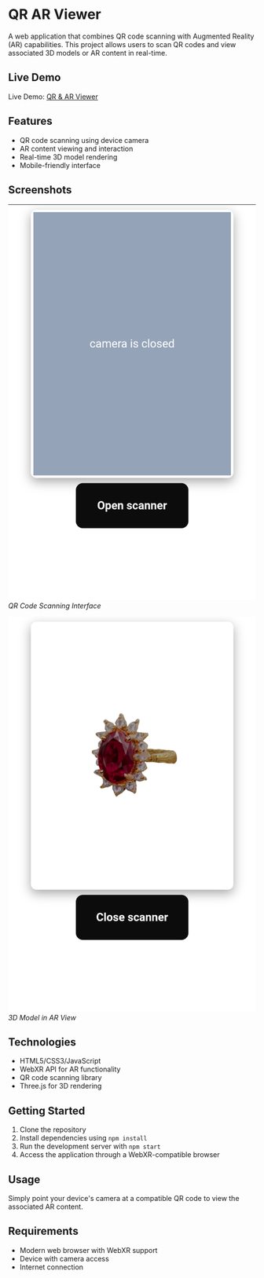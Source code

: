 # QR AR Viewer

A web application that combines QR code scanning with Augmented Reality (AR) capabilities. This project allows users to scan QR codes and view associated 3D models or AR content in real-time.

## Live Demo

Live Demo: [QR & AR Viewer](https://qr-ar-viewer.vercel.app)

## Features

- QR code scanning using device camera
- AR content viewing and interaction
- Real-time 3D model rendering
- Mobile-friendly interface

## Screenshots

![QR Code Scanning](./screenshots/qr-scanning.png)
_QR Code Scanning Interface_

![AR View](./screenshots/ar-view.png)
_3D Model in AR View_

## Technologies

- HTML5/CSS3/JavaScript
- WebXR API for AR functionality
- QR code scanning library
- Three.js for 3D rendering

## Getting Started

1. Clone the repository
2. Install dependencies using `npm install`
3. Run the development server with `npm start`
4. Access the application through a WebXR-compatible browser

## Usage

Simply point your device's camera at a compatible QR code to view the associated AR content.

## Requirements

- Modern web browser with WebXR support
- Device with camera access
- Internet connection
